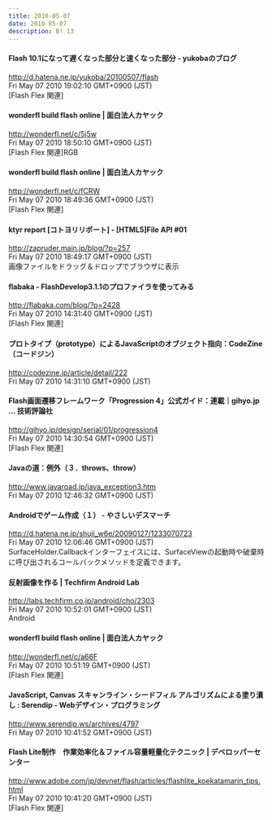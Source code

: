 ```yaml
---
title: 2010-05-07
date: 2010-05-07
description: B! 13
---
```


#### Flash 10.1になって遅くなった部分と速くなった部分 - yukobaのブログ
http://d.hatena.ne.jp/yukoba/20100507/flash<br>
Fri May 07 2010 19:02:10 GMT+0900 (JST)<br>
[Flash Flex 関連]


#### wonderfl build flash online | 面白法人カヤック
http://wonderfl.net/c/5j5w<br>
Fri May 07 2010 18:50:10 GMT+0900 (JST)<br>
[Flash Flex 関連]RGB


#### wonderfl build flash online | 面白法人カヤック
http://wonderfl.net/c/fCRW<br>
Fri May 07 2010 18:49:36 GMT+0900 (JST)<br>
[Flash Flex 関連]


#### ktyr report [コトヨリリポート]  -   [HTML5]File API #01
http://zapruder.main.jp/blog/?p=257<br>
Fri May 07 2010 18:49:17 GMT+0900 (JST)<br>
画像ファイルをドラッグ＆ドロップでブラウザに表示


#### flabaka - FlashDevelop3.1.1のプロファイラを使ってみる
http://flabaka.com/blog/?p=2428<br>
Fri May 07 2010 14:31:40 GMT+0900 (JST)<br>
[Flash Flex 関連]


#### プロトタイプ（prototype）によるJavaScriptのオブジェクト指向：CodeZine（コードジン）
http://codezine.jp/article/detail/222<br>
Fri May 07 2010 14:31:10 GMT+0900 (JST)<br>


#### Flash画面遷移フレームワーク「Progression 4」公式ガイド：連載｜gihyo.jp … 技術評論社
http://gihyo.jp/design/serial/01/progression4<br>
Fri May 07 2010 14:30:54 GMT+0900 (JST)<br>
[Flash Flex 関連]


#### Javaの道：例外（３．throws、throw）
http://www.javaroad.jp/java_exception3.htm<br>
Fri May 07 2010 12:46:32 GMT+0900 (JST)<br>


####  Androidでゲーム作成（１） - やさしいデスマーチ
http://d.hatena.ne.jp/shuji_w6e/20090127/1233070723<br>
Fri May 07 2010 12:06:46 GMT+0900 (JST)<br>
SurfaceHolder.Callbackインターフェイスには、SurfaceViewの起動時や破棄時に呼び出されるコールバックメソッドを定義できます。


#### 反射画像を作る | Techfirm Android Lab
http://labs.techfirm.co.jp/android/cho/2303<br>
Fri May 07 2010 10:52:01 GMT+0900 (JST)<br>
Android


#### wonderfl build flash online | 面白法人カヤック
http://wonderfl.net/c/a66F<br>
Fri May 07 2010 10:51:19 GMT+0900 (JST)<br>
[Flash Flex 関連]


#### JavaScript, Canvas スキャンライン・シードフィル アルゴリズムによる塗り潰し : Serendip - Webデザイン・プログラミング
http://www.serendip.ws/archives/4797<br>
Fri May 07 2010 10:41:52 GMT+0900 (JST)<br>


#### Flash Lite制作　作業効率化＆ファイル容量軽量化テクニック | デベロッパーセンター
http://www.adobe.com/jp/devnet/flash/articles/flashlite_koekatamarin_tips.html<br>
Fri May 07 2010 10:41:20 GMT+0900 (JST)<br>
[Flash Flex 関連]


